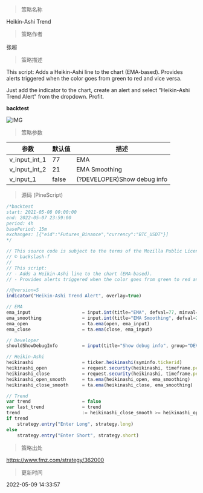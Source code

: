 
> 策略名称

Heikin-Ashi Trend

> 策略作者

张超

> 策略描述

This script:
Adds a Heikin-Ashi line to the chart (EMA-based).
Provides alerts triggered when the color goes from green to red and vice versa.

Just add the indicator to the chart, create an alert and select "Heikin-Ashi Trend Alert" from the dropdown. Profit.


**backtest**


 ![IMG](https://www.fmz.com/upload/asset/1ccdc5b470424d683c8.png) 

> 策略参数



|参数|默认值|描述|
|----|----|----|
|v_input_int_1|77|EMA|
|v_input_int_2|21|EMA Smoothing|
|v_input_1|false|(?DEVELOPER)Show debug info|


> 源码 (PineScript)

``` javascript
/*backtest
start: 2021-05-08 00:00:00
end: 2022-05-07 23:59:00
period: 4h
basePeriod: 15m
exchanges: [{"eid":"Futures_Binance","currency":"BTC_USDT"}]
*/

// This source code is subject to the terms of the Mozilla Public License 2.0 at https://mozilla.org/MPL/2.0/
// © backslash-f
//
// This script:
// - Adds a Heikin-Ashi line to the chart (EMA-based).
// - Provides alerts triggered when the color goes from green to red and vice versa.

//@version=5
indicator("Heikin-Ashi Trend Alert", overlay=true)

// EMA
ema_input                   = input.int(title="EMA", defval=77, minval=1)
ema_smoothing               = input.int(title="EMA Smoothing", defval=21, minval=1)
ema_open                    = ta.ema(open, ema_input)
ema_close                   = ta.ema(close, ema_input)

// Developer
shouldShowDebugInfo         = input(title="Show debug info", group="DEVELOPER", defval=false, tooltip="Check this box to see the values of the main variables on the chart, below bars. This is for debugging purposes only.")

// Heikin-Ashi
heikinashi                  = ticker.heikinashi(syminfo.tickerid)
heikinashi_open             = request.security(heikinashi, timeframe.period, ema_open)
heikinashi_close            = request.security(heikinashi, timeframe.period, ema_close)
heikinashi_open_smooth      = ta.ema(heikinashi_open, ema_smoothing)
heikinashi_close_smooth     = ta.ema(heikinashi_close, ema_smoothing)

// Trend
var trend                   = false
var last_trend              = trend
trend                       := heikinashi_close_smooth >= heikinashi_open_smooth
if trend
    strategy.entry("Enter Long", strategy.long)
else
    strategy.entry("Enter Short", strategy.short)
```

> 策略出处

https://www.fmz.com/strategy/362000

> 更新时间

2022-05-09 14:33:57
